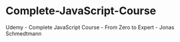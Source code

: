 # Complete-JavaScript-Course
Udemy - Complete JavaScript Course - From Zero to Expert - Jonas Schmedtmann
